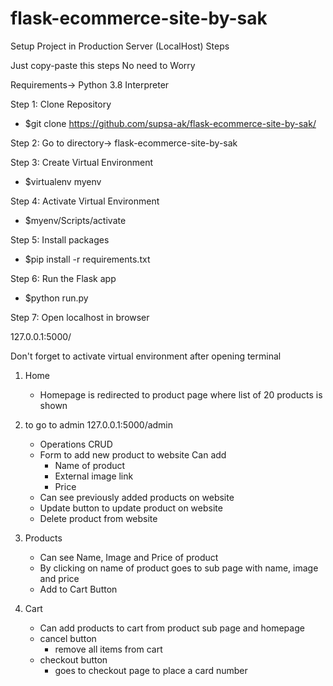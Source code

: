 # flask-ecommerce-site-by-sak
Setup Project in Production Server (LocalHost) Steps


Just copy-paste this steps No need to Worry 



Requirements-> Python 3.8 Interpreter

Step 1:
Clone Repository 

- $git clone https://github.com/supsa-ak/flask-ecommerce-site-by-sak/  


Step 2:
Go to directory-> flask-ecommerce-site-by-sak


Step 3:
Create Virtual Environment

- $virtualenv myenv  


Step 4:
Activate Virtual Environment 

- $myenv/Scripts/activate


Step 5:
Install packages 

- $pip install -r requirements.txt


Step 6:
Run the Flask app 

- $python run.py


Step 7:
Open localhost in browser 

127.0.0.1:5000/


Don't forget to activate virtual environment after opening terminal

1. Home
    - Homepage is redirected to product page where list of 20 products is shown
    
2. to go to admin 127.0.0.1:5000/admin 
    - Operations CRUD
    - Form to add new product to website 
        Can add
        - Name of product
        - External image link
        - Price
    - Can see previously added products on website 
    - Update button to update product on website
    - Delete product from website

3. Products
    - Can see Name, Image and Price of product
    - By clicking on name of product goes to sub page with name, image and price
    - Add to Cart Button
   
4. Cart
    - Can add products to cart from product sub page and homepage
    -  cancel  button 
        - remove all items from cart
    - checkout button
        - goes to checkout page to place a card number
